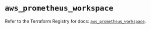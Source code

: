 # `aws_prometheus_workspace`

Refer to the Terraform Registry for docs: [`aws_prometheus_workspace`](https://registry.terraform.io/providers/hashicorp/aws/4.67.0/docs/resources/prometheus_workspace).

